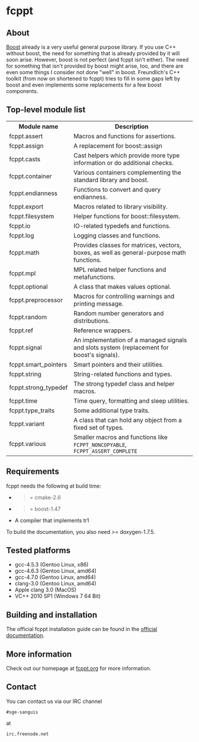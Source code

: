 fcppt
=====

About
-----

<a href="http://boost.org">Boost</a> already is a very useful general purpose
library. If you use C++ without boost, the need for something that is already
provided by it will soon arise. However, boost is not perfect (and fcppt isn't
either). The need for something that isn't provided by boost might
arise, too, and there are even some things I consider not done "well" in boost.
Freundlich's C++ toolkit (from now on shortened to fcppt) tries to fill in some
gaps left by boost and even implements some replacements for a few boost
components.

Top-level module list
-----------

<table>
	<tr>
		<th>Module name</th>
		<th>Description</th>
	</tr>
	<tr>
		<td>fcppt.assert</td>
		<td>Macros and functions for assertions.</td>
	</tr>
	<tr>
		<td>fcppt.assign</td>
		<td>A replacement for boost::assign </td>
	</tr>
	<tr>
		<td>fcppt.casts</td>
		<td>Cast helpers which provide more type information or do additional checks.</td>
	</tr>
	<tr>
		<td>fcppt.container</td>
		<td>Various containers complementing the standard library and boost.</td>
	</tr>
	<tr>
		<td>fcppt.endianness</td>
		<td>Functions to convert and query endianness. </td>
	</tr>
	<tr>
		<td>fcppt.export</td>
		<td>Macros related to library visibility. </td>
	</tr>
	<tr>
		<td>fcppt.filesystem</td>
		<td>Helper functions for boost::filesystem.</td>
	</tr>
	<tr>
		<td>fcppt.io</td>
		<td>IO-related typedefs and functions. </td>
	</tr>
	<tr>
		<td>fcppt.log</td>
		<td>Logging classes and functions. </td>
	</tr>
	<tr>
		<td>fcppt.math</td>
		<td>Provides classes for matrices, vectors, boxes, as well as general-purpose math functions.</td>
	</tr>
	<tr>
		<td>fcppt.mpl</td>
		<td>MPL related helper functions and metafunctions. </td>
	</tr>
	<tr>
		<td>fcppt.optional</td>
		<td>A class that makes values optional. </td>
	</tr>
	<tr>
		<td>fcppt.preprocessor</td>
		<td>Macros for controlling warnings and printing message. </td>
	</tr>
	<tr>
		<td>fcppt.random</td>
		<td> Random number generators and distributions. </td>
	</tr>
	<tr>
		<td>fcppt.ref</td>
		<td>Reference wrappers. </td>
	</tr>
	<tr>
		<td>fcppt.signal</td>
		<td>An implementation of a managed signals and slots system (replacement for boost's signals). </td>
	</tr>
	<tr>
		<td>fcppt.smart_pointers</td>
		<td>Smart pointers and their utilities. </td>
	</tr>
	<tr>
		<td>fcppt.string</td>
		<td>String-related functions and types. </td>
	</tr>
	<tr>
		<td>fcppt.strong_typedef</td>
		<td>The strong typedef class and helper macros. </td>
	</tr>
	<tr>
		<td>fcppt.time</td>
		<td>Time query, formatting and sleep utilities. </td>
	</tr>
	<tr>
		<td>fcppt.type_traits</td>
		<td>Some additional type traits. </td>
	</tr>
	<tr>
		<td>fcppt.variant</td>
		<td>A class that can hold any object from a fixed set of types. </td>
	</tr>
	<tr>
		<td>fcppt.various</td>
		<td>Smaller macros and functions like <code>FCPPT_NONCOPYABLE</code>, <code>FCPPT_ASSERT_COMPLETE</code>
	</tr>
</table>

Requirements
------------

fcppt needs the following at build time:

- >= cmake-2.6
- >= boost-1.47
- A compiler that implements tr1

To build the documentation, you also need >= doxygen-1.7.5.

Tested platforms
--------------------------------

- gcc-4.5.3 (Gentoo Linux, x86)
- gcc-4.6.3 (Gentoo Linux, amd64)
- gcc-4.7.0 (Gentoo Linux, amd64)
- clang-3.0 (Gentoo Linux, amd64)
- Apple clang 3.0 (MacOS)
- VC++ 2010 SP1 (Windows 7 64 Bit)

Building and installation
-------------------------

The official fcppt installation guide can be found in the <a
href="http://fcppt.org/d3/d36/requirements_download_installation.html">official
documentation</a>.

More information
----------------

Check out our homepage at <a href="http://fcppt.org">fcppt.org</a> for more information.

Contact
-------

You can contact us via our IRC channel

`#sge-sanguis`

at

`irc.freenode.net`
